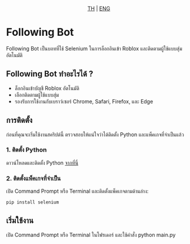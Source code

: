 <p align="center">
    <a href="https://github.com/undertailx/roblox-bot-following/blob/main/README_TH.md"><span>TH</span></a> |
    <a href="https://github.com/undertailx/roblox-bot-following/blob/main/README.md"><span>ENG</span></a>
</p>

# Following Bot

Following Bot เป็นบอทที่ใช้ Selenium ในการล็อกอินเข้า Roblox และติดตามผู้ใช้แบบสุ่มอัตโนมัติ

## Following Bot ทำอะไรได้ ?
- ล็อกอินเข้าบัญชี Roblox อัตโนมัติ
- เลือกติดตามผู้ใช้แบบสุ่ม
- รองรับการใช้งานกับเบราว์เซอร์ Chrome, Safari, Firefox, และ Edge

## การติดตั้ง
ก่อนที่คุณจะเริ่มใช้งานสคริปต์นี้ ตรวจสอบให้แน่ใจว่าได้ติดตั้ง Python และแพ็คเกจที่จำเป็นแล้ว

### 1. ติดตั้ง Python
ดาวน์โหลดและติดตั้ง Python [จากที่นี่](https://www.python.org/downloads/)

### 2. ติดตั้งแพ็คเกจที่จำเป็น
เปิด Command Prompt หรือ Terminal และติดตั้งแพ็คเกจตามด้านล่าง:

```bash
pip install selenium
```
## เริ่มใช้งาน
เปิด Command Prompt หรือ Terminal ในโฟรเดอร์ และใช้คำสั่ง python main.py

